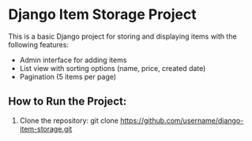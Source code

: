 # Django Item Storage Project

This is a basic Django project for storing and displaying items with the following features:

- Admin interface for adding items
- List view with sorting options (name, price, created date)
- Pagination (5 items per page)

## How to Run the Project:

1. Clone the repository:
   git clone https://github.com/username/django-item-storage.git

